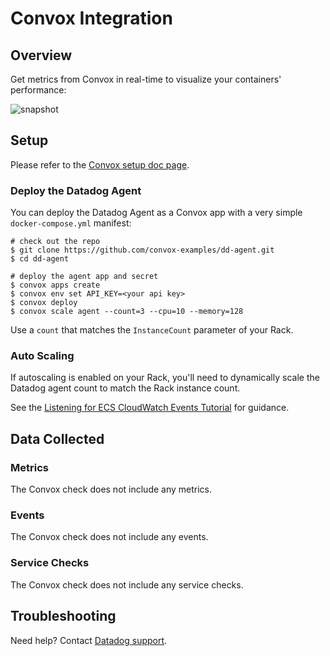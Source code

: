 # Convox Integration

## Overview

Get metrics from Convox in real-time to visualize your containers' performance:

![snapshot][1]

## Setup

Please refer to the [Convox setup doc page][2].

### Deploy the Datadog Agent

You can deploy the Datadog Agent as a Convox app with a very simple `docker-compose.yml` manifest:

```shell
# check out the repo
$ git clone https://github.com/convox-examples/dd-agent.git
$ cd dd-agent

# deploy the agent app and secret
$ convox apps create
$ convox env set API_KEY=<your api key>
$ convox deploy
$ convox scale agent --count=3 --cpu=10 --memory=128
```

Use a `count` that matches the `InstanceCount` parameter of your Rack.

### Auto Scaling

If autoscaling is enabled on your Rack, you'll need to dynamically scale the Datadog agent count to match the Rack instance count.

See the [Listening for ECS CloudWatch Events Tutorial][3] for guidance.

## Data Collected

### Metrics

The Convox check does not include any metrics.

### Events

The Convox check does not include any events.

### Service Checks

The Convox check does not include any service checks.

## Troubleshooting

Need help? Contact [Datadog support][4].

[1]: https://raw.githubusercontent.com/DataDog/integrations-extras/master/convox/images/snapshot.png
[2]: https://docs.convox.com/integrations/monitoring/datadog
[3]: http://docs.aws.amazon.com/AmazonECS/latest/developerguide/ecs_cwet.html
[4]: https://docs.datadoghq.com/help/
